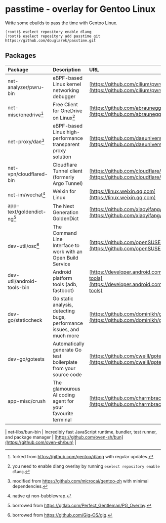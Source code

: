 passtime - overlay for Gentoo Linux
==================================

Write some ebuilds to pass the time with Gentoo Linux.

```
(root)$ eselect repository enable dlang
(root)$ eselect repository add passtime git https://github.com/douglarek/passtime.git
```

## Packages<a name="packages"></a>

| Package                      | Description                                                               | URL                                                                                                                           |
| :--------------------------- | :-------------------------------------------------------------------------| :-----------------------------------------------------------------------------------------------------------------------------|
| net-analyzer/pwru-bin        | eBPF-based Linux kernel networking debugger                               | [https://github.com/cilium/pwru](https://github.com/cilium/pwru)                                                              |
| net-misc/onedrive[^1]        | Free Client for OneDrive on Linux[^2]                                     | [https://github.com/abraunegg/onedrive](https://github.com/abraunegg/onedrive)                                                |
| net-proxy/dae[^3]            | eBPF-based Linux high-performance transparent proxy solution              | [https://github.com/daeuniverse/dae](https://github.com/daeuniverse/dae)                                                      |
| net-vpn/cloudflared-bin      | Cloudflare Tunnel client (formerly Argo Tunnel)                           | [https://github.com/cloudflare/cloudflared](https://github.com/cloudflare/cloudflared)                                        |
| net-im/wechat[^5]            | Weixin for Linux                                                          | [https://linux.weixin.qq.com](https://linux.weixin.qq.com)                                                                    |
| app-text/goldendict-ng[^6]   | The Next Generation GoldenDict                                            | [https://github.com/xiaoyifang/goldendict-ng](https://github.com/xiaoyifang/goldendict-ng)                                    |
| dev-util/osc[^7]             | The Command Line Interface to work with an Open Build Service             | [https://github.com/openSUSE/osc](https://github.com/openSUSE/osc)                                                            |
| dev-util/android-tools-bin   | Android platform tools (adb, fastboot)                                    | [https://developer.android.com/tools/releases/platform-tools](https://developer.android.com/tools/releases/platform-tools)    |
| dev-go/staticcheck           | Go static analysis, detecting bugs, performance issues, and much more     | [https://github.com/dominikh/go-tools](https://github.com/dominikh/go-tools)                                                  |
| dev-go/gotests               | Automatically generate Go test boilerplate from your source code          | [https://github.com/cweill/gotests](https://github.com/cweill/gotests)                                                        |
| app-misc/crush               | The glamourous AI coding agent for your favourite terminal                | [https://github.com/charmbracelet/crush](https://github.com/charmbracelet/crush)                                              |

| net-libs/bun-bin             | Incredibly fast JavaScript runtime, bundler, test runner, and package manager | [https://github.com/oven-sh/bun](https://github.com/oven-sh/bun)                                                              |

[^1]: forked from https://github.com/gentoo/dlang with regular updates.
[^2]: you need to enable dlang overlay by running `eselect repository enable dlang`.
[^3]: modified from https://github.com/microcai/gentoo-zh with minimal dependencies.
[^4]: borrowed from https://github.com/gentoo/guru.
[^5]: native qt non-bubblewrap.
[^6]: borrowed from https://gitlab.com/Perfect_Gentleman/PG_Overlay.
[^7]: borrowed from https://github.com/Gig-OS/gig.
[^8]: borrowed from https://github.com/gentoo/guru. You need to enable guru overlay to use it.

